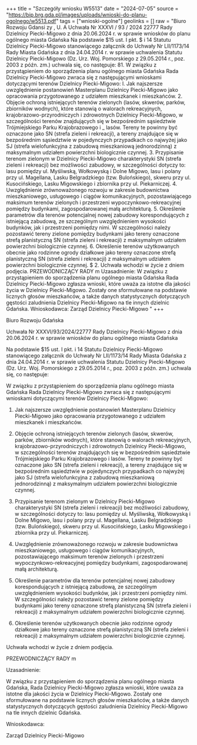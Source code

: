 +++
title = "Szczegóły wniosku W5513"
date = "2024-07-05"
source = "https://bip.brg.gda.pl/images/uploads/wnioski-do-planu-ogolnego/w5513.pdf"
tags = ["wnioski-ogolne"]
geolinks = []
raw = "Biuro Rozwoju Gdansi zy , U. A Uchwała Nr XXXVI / 93 / 2024 22777 Rady Dzielnicy Piecki-Migowo z dnia 20.06.2024 r. w sprawie wniosków do planu ogólnego miasta Gdańska Na podstawie $15 ust. I pkt. $ i 14 Statutu Dzielnicy Piecki-Migowo stanowiącego załącznik do Uchwały Nr LII/1173/14 Rady Miasta Gdańska z dnia 24.04.2014 r. w sprawie uchwalenia Statutu Dzielnicy Piecki-Migowo (Dz. Urz. Woj. Pomorskiego z 29.05.2014 r., poz. 2003 z późn. zm.) uchwala się, co następuje: 81. W związku z przystąpieniem do sporządzenia planu ogólnego miasta Gdańska Rada Dzielnicy Piecki-Migowo zwraca się z następującymi wnioskami dotyczącymi terenów Dzielnicy Piecki-Migowo: l. Jak najszersze uwzględnienie postanowień Masterplanu Dzielnicy Piecki-Migowo jako opracowania przygotowanego z udziałem mieszkanek i mieszkańców. 2. Objęcie ochroną istniejących terenów zielonych (lasów, skwerów, parków, zbiorników wodnych), które stanowią o walorach rekreacyjnych, krajobrazowo-przyrodniczych i zdrowotnych Dzielnicy Piecki-Migowo, w szczególności terenów znajdujących się w bezpośrednim sąsiedztwie Trójmiejskiego Parku Krajobrazowego i _ lasów. Tereny te powinny być oznaczone jako SN (strefa zieleni i rekreacji), a tereny znajdujące się w bezpośrednim sąsiedztwie w pojedynczych przypadkach co najwyżej jako SJ (strefa wielofunkcyjna z zabudową mieszkaniową jednorodzinną) z maksymalnym udziałem powierzchni biologicznie czynnej. 3. Przypisanie terenom zielonym w Dzielnicy Piecki-Migowo charakterystyki SN (strefa zieleni i rekreacji) bez możliwości zabudowy, w szczególności dotyczy to: lasu pomiędzy ul. Myśliwską, Wołkowyską i Dolne Migowo, lasu i polany przy ul. Magellana, Lasku Belgradzkiego (tzw. Bulońskiego), skweru przy ul. Kusocińskiego, Lasku Migowskiego i zbiornika przy ul. Piekarniczej. 4. Uwzględnienie zrównoważonego rozwoju w zakresie budownictwa mieszkaniowego, usługowego i ciągów komunikacyjnych, pozostawiającego maksimum terenów zielonych i przestrzeni wypoczynkowo-rekreacyjnej pomiędzy budynkami, zagospodarowanej małą architekturą. 5. Określenie parametrów dla terenów potencjalnej nowej zabudowy korespondujących z istniejącą zabudową, ze szczególnym uwzględnieniem wysokości budynków, jak i przestrzeni pomiędzy nimi. W szczególności należy pozostawić tereny zielone pomiędzy budynkami jako tereny oznaczone strefą planistyczną SN (strefa zieleni i rekreacji) z maksymalnym udziałem powierzchni biologicznie czynnej. 6. Określenie terenów użytkowanych obecnie jako rodzinne ogrody działkowe jako tereny oznaczone strefą planistyczną SN (strefa zieleni i rekreacji) z maksymalnym udziałem powierzchni biologicznie czynnej. $ 2. Uchwała wchodzi w życie z dniem podjęcia. PRZEWODNICZĄCY RADY m Uzasadnienie: W związku z przystąpieniem do sporządzenia planu ogólnego miasta Gdańska Rada Dzielnicy Piecki-Migowo zgłasza wnioski, które uważa za istotne dla jakości życia w Dzielnicy Piecki-Migowo. Zostały one sformułowane na podstawie licznych głosów mieszkańców, a także danych statystycznych dotyczących gęstości zaludnienia Dzielnicy Piecki-Migowo na tle innych dzielnic Gdańska. Wnioskodawca: Zarząd Dzielnicy Piecki-Migowo "
+++

Biuro Rozwoju Gdańska

Uchwała Nr XXXVI/93/2024/22777
Rady Dzielnicy Piecki-Migowo
z dnia 20.06.2024 r.
w sprawie wniosków do planu ogólnego miasta Gdańska

Na podstawie $15 ust. I pkt. i 14 Statutu Dzielnicy Piecki-Migowo stanowiącego załącznik do Uchwały Nr LII/1173/14 Rady Miasta Gdańska z dnia 24.04.2014 r. w sprawie uchwalenia Statutu Dzielnicy Piecki-Migowo (Dz. Urz. Woj. Pomorskiego z 29.05.2014 r., poz. 2003 z późn. zm.) uchwala się, co następuje:

W związku z przystąpieniem do sporządzenia planu ogólnego miasta Gdańska Rada Dzielnicy Piecki-Migowo zwraca się z następującymi wnioskami dotyczącymi terenów Dzielnicy Piecki-Migowo:

1. Jak najszersze uwzględnienie postanowień Masterplanu Dzielnicy Piecki-Migowo jako opracowania przygotowanego z udziałem mieszkanek i mieszkańców.

2. Objęcie ochroną istniejących terenów zielonych (lasów, skwerów, parków, zbiorników wodnych), które stanowią o walorach rekreacyjnych, krajobrazowo-przyrodniczych i zdrowotnych Dzielnicy Piecki-Migowo, w szczególności terenów znajdujących się w bezpośrednim sąsiedztwie Trójmiejskiego Parku Krajobrazowego i lasów. Tereny te powinny być oznaczone jako SN (strefa zieleni i rekreacji), a tereny znajdujące się w bezpośrednim sąsiedztwie w pojedynczych przypadkach co najwyżej jako SJ (strefa wielofunkcyjna z zabudową mieszkaniową jednorodzinną) z maksymalnym udziałem powierzchni biologicznie czynnej.

3. Przypisanie terenom zielonym w Dzielnicy Piecki-Migowo charakterystyki SN (strefa zieleni i rekreacji) bez możliwości zabudowy, w szczególności dotyczy to: lasu pomiędzy ul. Myśliwską, Wołkowyską i Dolne Migowo, lasu i polany przy ul. Magellana, Lasku Belgradzkiego (tzw. Bulońskiego), skweru przy ul. Kusocińskiego, Lasku Migowskiego i zbiornika przy ul. Piekarniczej.

4. Uwzględnienie zrównoważonego rozwoju w zakresie budownictwa mieszkaniowego, usługowego i ciągów komunikacyjnych, pozostawiającego maksimum terenów zielonych i przestrzeni wypoczynkowo-rekreacyjnej pomiędzy budynkami, zagospodarowanej małą architekturą.

5. Określenie parametrów dla terenów potencjalnej nowej zabudowy korespondujących z istniejącą zabudową, ze szczególnym uwzględnieniem wysokości budynków, jak i przestrzeni pomiędzy nimi. W szczególności należy pozostawić tereny zielone pomiędzy budynkami jako tereny oznaczone strefą planistyczną SN (strefa zieleni i rekreacji) z maksymalnym udziałem powierzchni biologicznie czynnej.

6. Określenie terenów użytkowanych obecnie jako rodzinne ogrody działkowe jako tereny oznaczone strefą planistyczną SN (strefa zieleni i rekreacji) z maksymalnym udziałem powierzchni biologicznie czynnej.

Uchwała wchodzi w życie z dniem podjęcia.

PRZEWODNICZĄCY RADY
m

Uzasadnienie:

W związku z przystąpieniem do sporządzenia planu ogólnego miasta Gdańska, Rada Dzielnicy Piecki-Migowo zgłasza wnioski, które uważa za istotne dla jakości życia w Dzielnicy Piecki-Migowo. Zostały one sformułowane na podstawie licznych głosów mieszkańców, a także danych statystycznych dotyczących gęstości zaludnienia Dzielnicy Piecki-Migowo na tle innych dzielnic Gdańska.

Wnioskodawca:

Zarząd Dzielnicy Piecki-Migowo


